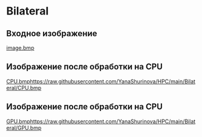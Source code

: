 # Bilateral

## Входное изображение
[image.bmp](https://raw.githubusercontent.com/YanaShurinova/HPC/main/Bilateral/image.bmp)

## Изображение после обработки на CPU
[CPU.bmp](https://raw.githubusercontent.com/YanaShurinova/HPC/main/Bilateral/CPU.bmp)https://raw.githubusercontent.com/YanaShurinova/HPC/main/Bilateral/CPU.bmp

## Изображение после обработки на CPU
[GPU.bmp](https://raw.githubusercontent.com/YanaShurinova/HPC/main/Bilateral/CPU.bmp)https://raw.githubusercontent.com/YanaShurinova/HPC/main/Bilateral/GPU.bmp
